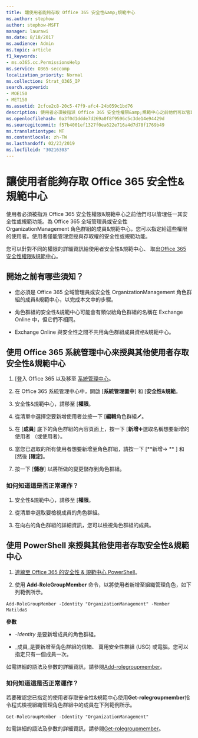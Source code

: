 ```yaml
---
title: 讓使用者能夠存取 Office 365 安全性&amp;規範中心
ms.author: stephow
author: stephow-MSFT
manager: laurawi
ms.date: 8/18/2017
ms.audience: Admin
ms.topic: article
f1_keywords:
- ms.o365.cc.PermissionsHelp
ms.service: O365-seccomp
localization_priority: Normal
ms.collection: Strat_O365_IP
search.appverid:
- MOE150
- MET150
ms.assetid: 2cfce2c8-20c5-47f9-afc4-24b059c1bd76
description: 使用者必須被指派 Office 365 安全性權限&amp;規範中心之前他們可以管理任一其安全性或規範功能。
ms.openlocfilehash: 0a3f0d1ddde7d269a0f8f9596c5c3de14e94429d
ms.sourcegitcommit: f57b4001ef1327f0ea622e716a4d7d78f1769b49
ms.translationtype: MT
ms.contentlocale: zh-TW
ms.lasthandoff: 02/23/2019
ms.locfileid: "30216303"
---
```

# <a name="give-users-access-to-the-office-365-security-amp-compliance-center"></a>讓使用者能夠存取 Office 365 安全性&amp;規範中心

使用者必須被指派 Office 365 安全性權限&amp;規範中心之前他們可以管理任一其安全性或規範功能。為 Office 365 全域管理員或安全性 OrganizationManagement 角色群組的成員&amp;規範中心，您可以指定給這些權限的使用者。使用者僅能管理您授與存取權的安全性或規範功能。 
  
您可以針對不同的權限的詳細資訊給使用者安全性&amp;規範中心、 取出[Office 365 安全性權限&amp;規範中心](permissions-in-the-security-and-compliance-center.md)。
  
## <a name="what-do-you-need-to-know-before-you-begin"></a>開始之前有哪些須知？

- 您必須是 Office 365 全域管理員或安全性 OrganizationManagement 角色群組的成員&amp;規範中心，以完成本文中的步驟。
    
- 角色群組的安全性&amp;規範中心可能會有類似給角色群組的名稱在 Exchange Online 中，但它們不相同。 
    
- Exchange Online 與安全性之間不共用角色群組成員資格&amp;規範中心。
    
## <a name="use-the-office-365-admin-center-to-give-another-user-access-to-the-security-amp-compliance-center"></a>使用 Office 365 系統管理中心來授與其他使用者存取安全性&amp;規範中心

1. [登入 Office 365 以及移至 [系統管理中心](https://go.microsoft.com/fwlink/p/?LinkId=525275)。
    
2. 在 Office 365 系統管理中心中，開啟 [**系統管理置中**] 和 [**安全性&amp;規範**。 
    
3. 安全性&amp;規範中心，請移至 [**權限**。
    
4. 從清單中選擇您要新增使用者並按一下 [**編輯**角色群組![編輯圖示](media/O365_MDM_CreatePolicy_EditIcon.gif)。
    
5. 在 [**成員**] 底下的角色群組的內容頁面上，按一下 [**新增**![新增圖示](media/ITPro-EAC-AddIcon.gif)選取名稱想要新增的使用者 （或使用者）。 
    
6. 當您已選取的所有使用者想要新增至角色群組，請按一下 [**新增-\> ** ] 和 [然後 **[確定]**。
    
7. 按一下 [**儲存**] 以將所做的變更儲存到角色群組。 
    
### <a name="how-do-you-know-this-worked"></a>如何知道這是否正常運作？

1. 安全性&amp;規範中心，請移至 [**權限**。
    
2. 從清單中選取要檢視成員的角色群組。
    
3. 在向右的角色群組的詳細資訊，您可以檢視角色群組的成員。
    
## <a name="use-powershell-to-give-another-user-access-to-the-security-amp-compliance-center"></a>使用 PowerShell 來授與其他使用者存取安全性&amp;規範中心

1. [連線至 Office 365 的安全性 & 規範中心 PowerShell](https://docs.microsoft.com/en-us/powershell/exchange/office-365-scc/connect-to-scc-powershell/connect-to-scc-powershell?view=exchange-ps)。
    
2. 使用 **Add-RoleGroupMember** 命令，以將使用者新增至組織管理角色，如下列範例所示。 
    
  ```
  Add-RoleGroupMember -Identity "OrganizationManagement" -Member MatildaS
  
  ```

 **參數**
  
- _-Identity_ 是要新增成員的角色群組。 
    
- _成員_是要新增至角色群組的信箱、 萬用安全性群組 (USG) 或電腦。您可以指定只有一個成員一次。 
    
如需詳細的語法及參數的詳細資訊，請參閱[Add-rolegroupmember](https://go.microsoft.com/fwlink/p/?LinkId=510859)。
  
### <a name="how-do-you-know-this-worked"></a>如何知道這是否正常運作？

若要確認您已指定的使用者存取安全性&amp;規範中心使用**Get-rolegroupmember**指令程式檢視組織管理角色群組中的成員在下列範例所示。 
  
```
Get-RoleGroupMember -Identity "OrganizationManagement"

```

如需詳細的語法及參數的詳細資訊，請參閱[Get-rolegroupmember](https://go.microsoft.com/fwlink/p/?LinkId=510860)。
  


